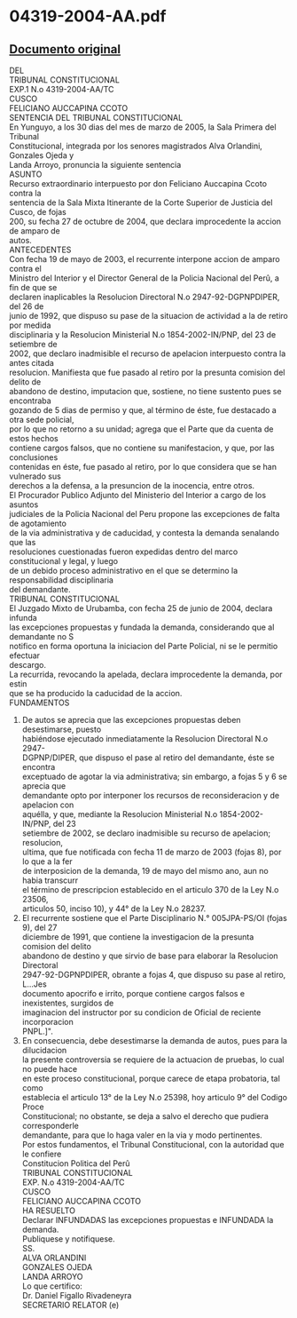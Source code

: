 
04319-2004-AA.pdf
=================
  
[Documento original](https://tc.gob.pe/jurisprudencia/2005/04319-2004-AA.pdf)  
---  
DEL  
TRIBUNAL CONSTITUCIONAL  
EXP.1 N.o 4319-2004-AA/TC  
CUSCO  
FELICIANO AUCCAPINA CCOTO  
SENTENCIA DEL TRIBUNAL CONSTITUCIONAL  
En Yunguyo, a los 30 dias del mes de marzo de 2005, la Sala Primera del Tribunal  
Constitucional, integrada por los senores magistrados Alva Orlandini, Gonzales Ojeda y  
Landa Arroyo, pronuncia la siguiente sentencia  
ASUNTO  
Recurso extraordinario interpuesto por don Feliciano Auccapina Ccoto contra la  
sentencia de la Sala Mixta Itinerante de la Corte Superior de Justicia del Cusco, de fojas  
200, su fecha 27 de octubre de 2004, que declara improcedente la accion de amparo de  
autos.  
ANTECEDENTES  
Con fecha 19 de mayo de 2003, el recurrente interpone accion de amparo contra el  
Ministro del Interior y el Director General de la Policia Nacional del Perû, a fin de que se  
declaren inaplicables la Resolucion Directoral N.o 2947-92-DGPNPDIPER, del 26 de  
junio de 1992, que dispuso su pase de la situacion de actividad a la de retiro por medida  
disciplinaria y la Resolucion Ministerial N.o 1854-2002-IN/PNP, del 23 de setiembre de  
2002, que declaro inadmisible el recurso de apelacion interpuesto contra la antes citada  
resolucion. Manifiesta que fue pasado al retiro por la presunta comision del delito de  
abandono de destino, imputacion que, sostiene, no tiene sustento pues se encontraba  
gozando de 5 dias de permiso y que, al término de éste, fue destacado a otra sede policial,  
por lo que no retorno a su unidad; agrega que el Parte que da cuenta de estos hechos  
contiene cargos falsos, que no contiene su manifestacion, y que, por las conclusiones  
contenidas en éste, fue pasado al retiro, por lo que considera que se han vulnerado sus  
derechos a la defensa, a la presuncion de la inocencia, entre otros.  
El Procurador Publico Adjunto del Ministerio del Interior a cargo de los asuntos  
judiciales de la Policia Nacional del Peru propone las excepciones de falta de agotamiento  
de la via administrativa y de caducidad, y contesta la demanda senalando que las  
resoluciones cuestionadas fueron expedidas dentro del marco constitucional y legal, y luego  
de un debido proceso administrativo en el que se determino la responsabilidad disciplinaria  
del demandante.  
TRIBUNAL CONSTITUCIONAL  
El Juzgado Mixto de Urubamba, con fecha 25 de junio de 2004, declara infunda  
las excepciones propuestas y fundada la demanda, considerando que al demandante no S  
notifico en forma oportuna la iniciacion del Parte Policial, ni se le permitio efectuar  
descargo.  
La recurrida, revocando la apelada, declara improcedente la demanda, por estin  
que se ha producido la caducidad de la accion.  
FUNDAMENTOS  
1. De autos se aprecia que las excepciones propuestas deben desestimarse, puesto  
habiéndose ejecutado inmediatamente la Resolucion Directoral N.o 2947-  
DGPNP/DIPER, que dispuso el pase al retiro del demandante, éste se encontra  
exceptuado de agotar la via administrativa; sin embargo, a fojas 5 y 6 se aprecia que  
demandante opto por interponer los recursos de reconsideracion y de apelacion con  
aquélla, y que, mediante la Resolucion Ministerial N.o 1854-2002-IN/PNP, del 23  
setiembre de 2002, se declaro inadmisible su recurso de apelacion; resolucion,  
ultima, que fue notificada con fecha 11 de marzo de 2003 (fojas 8), por lo que a la fer  
de interposicion de la demanda, 19 de mayo del mismo ano, aun no habia transcurr  
el término de prescripcion establecido en el articulo 370 de la Ley N.o 23506,  
articulos 50, inciso 10), y 44° de la Ley N.o 28237.  
2. El recurrente sostiene que el Parte Disciplinario N.° 005JPA-PS/OI (fojas 9), del 27  
diciembre de 1991, que contiene la investigacion de la presunta comision del delito  
abandono de destino y que sirvio de base para elaborar la Resolucion Directoral  
2947-92-DGPNPDIPER, obrante a fojas 4, que dispuso su pase al retiro, L...Jes  
documento apocrifo e irrito, porque contiene cargos falsos e inexistentes, surgidos de  
imaginacion del instructor por su condicion de Oficial de reciente incorporacion  
PNPL.]".  
3. En consecuencia, debe desestimarse la demanda de autos, pues para la dilucidacion  
la presente controversia se requiere de la actuacion de pruebas, lo cual no puede hace  
en este proceso constitucional, porque carece de etapa probatoria, tal como  
establecia el articulo 13° de la Ley N.o 25398, hoy articulo 9° del Codigo Proce  
Constitucional; no obstante, se deja a salvo el derecho que pudiera corresponderle  
demandante, para que lo haga valer en la via y modo pertinentes.  
Por estos fundamentos, el Tribunal Constitucional, con la autoridad que le confiere  
Constitucion Politica del Perû  
TRIBUNAL CONSTITUCIONAL  
EXP. N.o 4319-2004-AA/TC  
CUSCO  
FELICIANO AUCCAPINA CCOTO  
HA RESUELTO  
Declarar INFUNDADAS las excepciones propuestas e INFUNDADA la demanda.  
Publiquese y notifiquese.  
SS.  
ALVA ORLANDINI  
GONZALES OJEDA  
LANDA ARROYO  
Lo que certifico:  
Dr. Daniel Figallo Rivadeneyra  
SECRETARIO RELATOR (e)